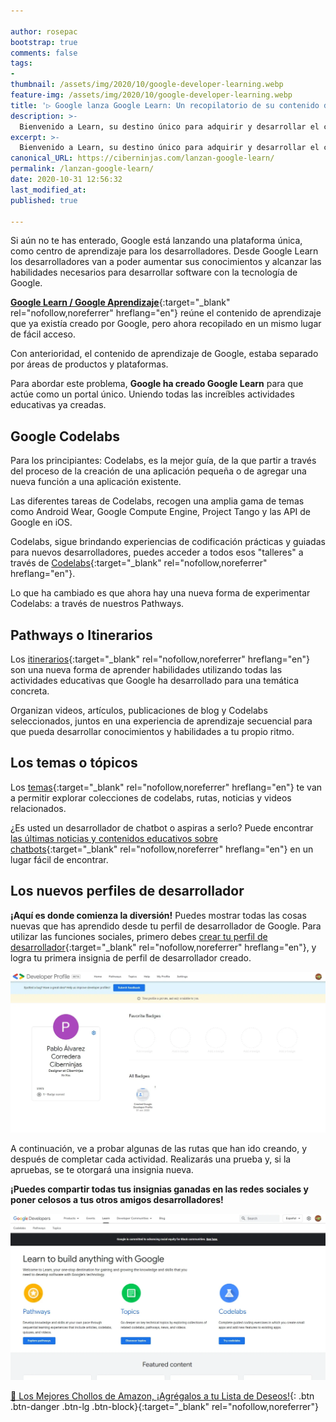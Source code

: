 ```yaml
---

author: rosepac
bootstrap: true
comments: false
tags:
- 
thumbnail: /assets/img/2020/10/google-developer-learning.webp
feature-img: /assets/img/2020/10/google-developer-learning.webp
title: '▷ Google lanza Google Learn: Un recopilatorio de su contenido de aprendizaje, para los desarrolladores de dispositivos de Google'
description: >-
  Bienvenido a Learn, su destino único para adquirir y desarrollar el conocimiento y las habilidades que necesita para desarrollar software con la tecnología de Google.
excerpt: >-
  Bienvenido a Learn, su destino único para adquirir y desarrollar el conocimiento y las habilidades que necesita para desarrollar software con la tecnología de Google.
canonical_URL: https://ciberninjas.com/lanzan-google-learn/
permalink: /lanzan-google-learn/
date: 2020-10-31 12:56:32
last_modified_at: 
published: true

---
```


Si aún no te has enterado, Google está lanzando una plataforma única, como centro de aprendizaje para los desarrolladores. Desde Google Learn los desarrolladores van a poder aumentar sus conocimientos y alcanzar las habilidades necesarios para desarrollar software con la tecnología de Google.

[**Google Learn / Google Aprendizaje**](https://developers.google.com/learn){:target="_blank" rel="nofollow,noreferrer" hreflang="en"} reúne el contenido de aprendizaje que ya existía creado por Google, pero ahora recopilado en un mismo lugar de fácil acceso.

Con anterioridad, el contenido de aprendizaje de Google, estaba separado por áreas de productos y plataformas.

Para abordar este problema, **Google ha creado Google Learn** para que actúe como un portal único. Uniendo todas las increíbles actividades educativas ya creadas.

## **Google Codelabs**

Para los principiantes: Codelabs, es la mejor guía, de la que partir a través del proceso de la creación de una aplicación pequeña o de agregar una nueva función a una aplicación existente.

Las diferentes tareas de Codelabs, recogen una amplia gama de temas como Android Wear, Google Compute Engine, Project Tango y las API de Google en iOS.

Codelabs, sigue brindando experiencias de codificación prácticas y guiadas para nuevos desarrolladores, puedes acceder a todos esos "talleres" a través de [Codelabs](https://codelabs.developers.google.com/){:target="_blank" rel="nofollow,noreferrer" hreflang="en"}.

Lo que ha cambiado es que ahora hay una nueva forma de experimentar Codelabs: a través de nuestros Pathways.

## **Pathways o Itinerarios**

Los [itinerarios](https://developers.google.com/learn/pathways){:target="_blank" rel="nofollow,noreferrer" hreflang="en"} son una nueva forma de aprender habilidades utilizando todas las actividades educativas que Google ha desarrollado para una temática concreta.

Organizan videos, artículos, publicaciones de blog y Codelabs seleccionados, juntos en una experiencia de aprendizaje secuencial para que pueda desarrollar conocimientos y habilidades a tu propio ritmo.

## **Los temas o tópicos**

Los [temas](https://developers.google.com/learn/topics){:target="_blank" rel="nofollow,noreferrer" hreflang="en"} te van a permitir explorar colecciones de codelabs, rutas, noticias y videos relacionados.

¿Es usted un desarrollador de chatbot o aspiras a serlo? Puede encontrar [las últimas noticias y contenidos educativos sobre chatbots](https://developers.google.com/learn/topics/chatbots){:target="_blank" rel="nofollow,noreferrer" hreflang="en"} en un lugar fácil de encontrar.

## **Los nuevos perfiles de desarrollador**

**¡Aquí es donde comienza la diversión!** Puedes mostrar todas las cosas nuevas que has aprendido desde tu perfil de desarrollador de Google. Para utilizar las funciones sociales, primero debes [crear tu perfil de desarrollador](https://google.dev/){:target="_blank" rel="nofollow,noreferrer" hreflang="en"}, y logra tu primera insignia de perfil de desarrollador creado.

![El nuevo perfil de Google Aprendizaje para nuevos mostrar las habilidades estudidadas por cada desarrollador](/assets/img/2020/10/perfil-insignias.webp)

A continuación, ve a probar algunas de las rutas que han ido creando, y después de completar cada actividad. Realizarás una prueba y, si la apruebas, se te otorgará una insignia nueva.

**¡Puedes compartir todas tus insignias ganadas en las redes sociales y poner celosos a tus otros amigos desarrolladores!**

![Google lanza Google Learn: Un recopilatorio de todo el contenido de aprendizaje, para los desarrolladores de dispositivos de Google](/assets/img/2020/10/google-developer-learning.webp)

[🛒 Los Mejores Chollos de Amazon, ¡Agrégalos a tu Lista de Deseos!](/amazon/ "Los Mejores Chollos de Amazon, Ofertas Flash, Black Monday y Amazon Prime Day"){: .btn .btn-danger .btn-lg .btn-block}{:target="_blank" rel="nofollow,noreferrer"}

<script type="application/ld+json">
{
  "@context": "https://schema.org",
  "@type": "FAQPage",
  "mainEntity": [{
    "@type": "Question",
    "name": "¿Qué es Google Leaern?",
    "acceptedAnswer": {
      "@type": "Answer",
      "text": "Una nueva plataforma única, desde donde los desarrolladores van a poder aumentar sus conocimientos y alcanzar las habilidades necesarios para desarrollar software con la tecnología de Google."
    }
  },{
    "@type": "Question",
    "name": "¿Qué es Google Codelabs?",
    "acceptedAnswer": {
      "@type": "Answer",
      "text": "Un lugar de aprendizaje a través experiencias de codificación prácticas y guiadas para nuevos desarrolladores."
    }
  },{
    "@type": "Question",
    "name": "¿Qué son los Pathways o Itinerarios de Google?",
    "acceptedAnswer": {
      "@type": "Answer",
      "text": "Los itinerarios son una nueva forma de aprender nuevas habilidades utilizando todas las actividades educativas que Google ha desarrollado sobre una temática concreta."
    }
  },{
    "@type": "Question",
    "name": "¿Qué son los temas o tópicos de Google?",
    "acceptedAnswer": {
      "@type": "Answer",
      "text": "Los temas o tópicos de Google, es el buscador, desde el que vas a poder explorar las colecciones de Codelabs, rutas, noticias y videos relacionados con una temática concreta de Google. Por ejemplo: Flutter."
    }
  },{
    "@type": "Question",
    "name": "¿Qué son los nuevos perfiles de desarrollador de Google?",
    "acceptedAnswer": {
      "@type": "Answer",
      "text": "Es una nueva opción, desde la que vas a poder crear un perfil personal de desarrollador, dentro de la página web de desarrolladores de Google. En ese perfil, se van a guardar todos tus aprendizajes, verificados a través de insignias ganadas posteriormente a la realización de una pequeña prueba."
    }
  },{
    "@type": "Question",
    "name": "¿Cómo puedo lograr las nuevas insignias de Google?",
    "acceptedAnswer": {
      "@type": "Answer",
      "text": "Realizando las actividades que vas a encontrar dentro de los recursos incluidos dentro de los diferentes itinerarios creados por Google."
    }
  },{
    "@type": "Question",
    "name": "¿Puedo compartir mis insignias de Google?",
    "acceptedAnswer": {
      "@type": "Answer",
      "text": "Sí. Vas a poder compartir tu página de perfil de desarrollador de Google. Simplemente compartiendo el enlace a tu URL personal o el enlace de la insignia concreta, cada vez que ganes una nueva insignia."
    }
  }]
}
</script>